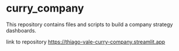# curry_company
This repository contains files and scripts to build a company strategy dashboards.

link to repository
https://thiago-vale-curry-company.streamlit.app
